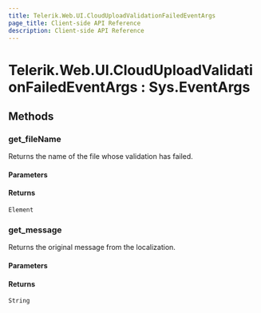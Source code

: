 ```yaml
---
title: Telerik.Web.UI.CloudUploadValidationFailedEventArgs
page_title: Client-side API Reference
description: Client-side API Reference
---
```


# Telerik.Web.UI.CloudUploadValidationFailedEventArgs : Sys.EventArgs 

## Methods

### get_fileName

Returns the name of the file whose validation has failed.

#### Parameters

#### Returns

`Element`

### get_message

Returns the original message from the localization.

#### Parameters

#### Returns

`String`  